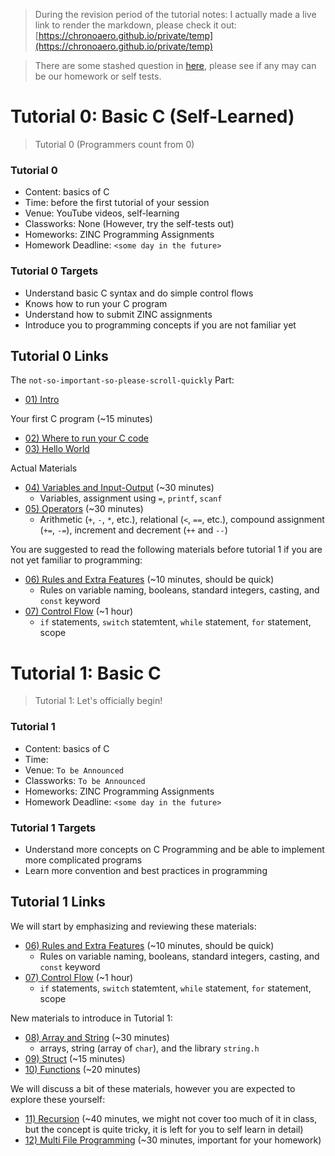 > During the revision period of the tutorial notes: I actually made a live link to render the markdown, please check it out: [https://chronoaero.github.io/private/temp](https://chronoaero.github.io/private/temp)

> There are some stashed question in [here](question_drafts.html), please see if any may can be our homework or self tests. 


# Tutorial 0: Basic C (Self-Learned)

> Tutorial 0 (Programmers count from 0)

### Tutorial 0

- Content: basics of C
- Time: before the first tutorial of your session
- Venue: YouTube videos, self-learning
- Classworks: None (However, try the self-tests out)
- Homeworks: ZINC Programming Assignments
- Homework Deadline: `<some day in the future>`

### Tutorial 0 Targets

* Understand basic C syntax and do simple control flows
* Knows how to run your C program
* Understand how to submit ZINC assignments
* Introduce you to programming concepts if you are not familiar yet

## Tutorial 0 Links

The `not-so-important-so-please-scroll-quickly` Part:

* [01) Intro](01_intro.html)

Your first C program (~15 minutes)

* [02) Where to run your C code](02_where_to_write_code.html)
* [03) Hello World](03_hello_world)

Actual Materials

* [04) Variables and Input-Output](04_variable_io.html) (~30 
minutes)
  * Variables, assignment using `=`, `printf`, `scanf`
* [05) Operators](05_operators_html) (~30 minutes)
  * Arithmetic (`+`, `-`, `*`, etc.), relational (`<`, `==`, etc.), compound assignment (`+=`, `-=`), increment and decrement (`++` and `--`)

You are suggested to read the following materials before tutorial 1 if you are not yet familiar to programming:

* [06) Rules and Extra Features](06_rules_and_extra_features.html) (~10 minutes, should be quick)
  * Rules on variable naming, booleans, standard integers, casting, and `const` keyword
* [07) Control Flow](07_control_flow.html) (~1 hour)
  * `if` statements, `switch` statemtent, `while` statement, `for` statement, scope


# Tutorial 1: Basic C

> Tutorial 1: Let's officially begin!

### Tutorial 1

- Content: basics of C
- Time: 
- Venue: `To be Announced`
- Classworks: `To be Announced`
- Homeworks: ZINC Programming Assignments
- Homework Deadline: `<some day in the future>`

### Tutorial 1 Targets

* Understand more concepts on C Programming and be able to implement more complicated programs
* Learn more convention and best practices in programming

## Tutorial 1 Links

We will start by emphasizing and reviewing these materials:

* [06) Rules and Extra Features](06_rules_and_extra_features.html) (~10 minutes, should be quick)
  * Rules on variable naming, booleans, standard integers, casting, and `const` keyword
* [07) Control Flow](07_control_flow.html) (~1 hour)
  * `if` statements, `switch` statemtent, `while` statement, `for` statement, scope

New materials to introduce in Tutorial 1:

* [08) Array and String](08_array_string.html) (~30 minutes)
  * arrays, string (array of `char`), and the library `string.h`
* [09) Struct](09_struct.html) (~15 minutes)
* [10) Functions](10_functions.html) (~20 minutes)

We will discuss a bit of these materials, however you are expected to explore these yourself:

* [11) Recursion](11_recursion.html) (~40 minutes, we might not cover too much of it in class, but the concept is quite tricky, it is left for you to self learn in detail)
* [12) Multi File Programming](12_multi_file_programming.html) (~30 minutes, important for your homework)
